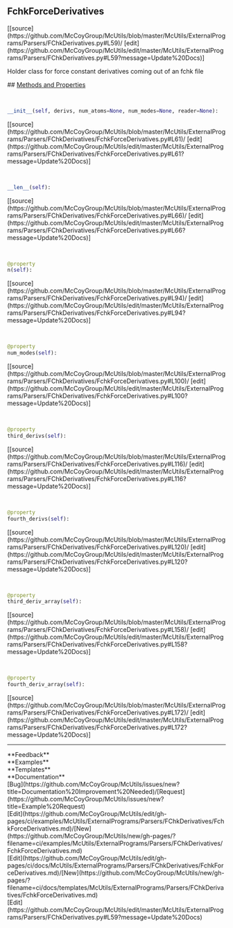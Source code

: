 ## <a id="McUtils.McUtils.ExternalPrograms.Parsers.FChkDerivatives.FchkForceDerivatives">FchkForceDerivatives</a> 

<div class="docs-source-link" markdown="1">
[[source](https://github.com/McCoyGroup/McUtils/blob/master/McUtils/ExternalPrograms/Parsers/FChkDerivatives.py#L59)/
[edit](https://github.com/McCoyGroup/McUtils/edit/master/McUtils/ExternalPrograms/Parsers/FChkDerivatives.py#L59?message=Update%20Docs)]
</div>

Holder class for force constant derivatives coming out of an fchk file







<div class="collapsible-section">
 <div class="collapsible-section collapsible-section-header" markdown="1">
## <a class="collapse-link" data-toggle="collapse" href="#methods" markdown="1"> Methods and Properties</a> <a class="float-right" data-toggle="collapse" href="#methods"><i class="fa fa-chevron-down"></i></a>
 </div>
 <div class="collapsible-section collapsible-section-body collapse show" id="methods" markdown="1">
 
<a id="McUtils.McUtils.ExternalPrograms.Parsers.FChkDerivatives.FchkForceDerivatives.__init__" class="docs-object-method">&nbsp;</a> 
```python
__init__(self, derivs, num_atoms=None, num_modes=None, reader=None): 
```
<div class="docs-source-link" markdown="1">
[[source](https://github.com/McCoyGroup/McUtils/blob/master/McUtils/ExternalPrograms/Parsers/FChkDerivatives/FchkForceDerivatives.py#L61)/
[edit](https://github.com/McCoyGroup/McUtils/edit/master/McUtils/ExternalPrograms/Parsers/FChkDerivatives/FchkForceDerivatives.py#L61?message=Update%20Docs)]
</div>


<a id="McUtils.McUtils.ExternalPrograms.Parsers.FChkDerivatives.FchkForceDerivatives.__len__" class="docs-object-method">&nbsp;</a> 
```python
__len__(self): 
```
<div class="docs-source-link" markdown="1">
[[source](https://github.com/McCoyGroup/McUtils/blob/master/McUtils/ExternalPrograms/Parsers/FChkDerivatives/FchkForceDerivatives.py#L66)/
[edit](https://github.com/McCoyGroup/McUtils/edit/master/McUtils/ExternalPrograms/Parsers/FChkDerivatives/FchkForceDerivatives.py#L66?message=Update%20Docs)]
</div>


<a id="McUtils.McUtils.ExternalPrograms.Parsers.FChkDerivatives.FchkForceDerivatives.n" class="docs-object-method">&nbsp;</a> 
```python
@property
n(self): 
```
<div class="docs-source-link" markdown="1">
[[source](https://github.com/McCoyGroup/McUtils/blob/master/McUtils/ExternalPrograms/Parsers/FChkDerivatives/FchkForceDerivatives.py#L94)/
[edit](https://github.com/McCoyGroup/McUtils/edit/master/McUtils/ExternalPrograms/Parsers/FChkDerivatives/FchkForceDerivatives.py#L94?message=Update%20Docs)]
</div>


<a id="McUtils.McUtils.ExternalPrograms.Parsers.FChkDerivatives.FchkForceDerivatives.num_modes" class="docs-object-method">&nbsp;</a> 
```python
@property
num_modes(self): 
```
<div class="docs-source-link" markdown="1">
[[source](https://github.com/McCoyGroup/McUtils/blob/master/McUtils/ExternalPrograms/Parsers/FChkDerivatives/FchkForceDerivatives.py#L100)/
[edit](https://github.com/McCoyGroup/McUtils/edit/master/McUtils/ExternalPrograms/Parsers/FChkDerivatives/FchkForceDerivatives.py#L100?message=Update%20Docs)]
</div>


<a id="McUtils.McUtils.ExternalPrograms.Parsers.FChkDerivatives.FchkForceDerivatives.third_derivs" class="docs-object-method">&nbsp;</a> 
```python
@property
third_derivs(self): 
```
<div class="docs-source-link" markdown="1">
[[source](https://github.com/McCoyGroup/McUtils/blob/master/McUtils/ExternalPrograms/Parsers/FChkDerivatives/FchkForceDerivatives.py#L116)/
[edit](https://github.com/McCoyGroup/McUtils/edit/master/McUtils/ExternalPrograms/Parsers/FChkDerivatives/FchkForceDerivatives.py#L116?message=Update%20Docs)]
</div>


<a id="McUtils.McUtils.ExternalPrograms.Parsers.FChkDerivatives.FchkForceDerivatives.fourth_derivs" class="docs-object-method">&nbsp;</a> 
```python
@property
fourth_derivs(self): 
```
<div class="docs-source-link" markdown="1">
[[source](https://github.com/McCoyGroup/McUtils/blob/master/McUtils/ExternalPrograms/Parsers/FChkDerivatives/FchkForceDerivatives.py#L120)/
[edit](https://github.com/McCoyGroup/McUtils/edit/master/McUtils/ExternalPrograms/Parsers/FChkDerivatives/FchkForceDerivatives.py#L120?message=Update%20Docs)]
</div>


<a id="McUtils.McUtils.ExternalPrograms.Parsers.FChkDerivatives.FchkForceDerivatives.third_deriv_array" class="docs-object-method">&nbsp;</a> 
```python
@property
third_deriv_array(self): 
```
<div class="docs-source-link" markdown="1">
[[source](https://github.com/McCoyGroup/McUtils/blob/master/McUtils/ExternalPrograms/Parsers/FChkDerivatives/FchkForceDerivatives.py#L158)/
[edit](https://github.com/McCoyGroup/McUtils/edit/master/McUtils/ExternalPrograms/Parsers/FChkDerivatives/FchkForceDerivatives.py#L158?message=Update%20Docs)]
</div>


<a id="McUtils.McUtils.ExternalPrograms.Parsers.FChkDerivatives.FchkForceDerivatives.fourth_deriv_array" class="docs-object-method">&nbsp;</a> 
```python
@property
fourth_deriv_array(self): 
```
<div class="docs-source-link" markdown="1">
[[source](https://github.com/McCoyGroup/McUtils/blob/master/McUtils/ExternalPrograms/Parsers/FChkDerivatives/FchkForceDerivatives.py#L172)/
[edit](https://github.com/McCoyGroup/McUtils/edit/master/McUtils/ExternalPrograms/Parsers/FChkDerivatives/FchkForceDerivatives.py#L172?message=Update%20Docs)]
</div>
 </div>
</div>












---


<div markdown="1" class="text-secondary">
<div class="container">
  <div class="row">
   <div class="col" markdown="1">
**Feedback**   
</div>
   <div class="col" markdown="1">
**Examples**   
</div>
   <div class="col" markdown="1">
**Templates**   
</div>
   <div class="col" markdown="1">
**Documentation**   
</div>
   <div class="col" markdown="1">
   
</div>
   <div class="col" markdown="1">
   
</div>
   <div class="col" markdown="1">
   
</div>
</div>
  <div class="row">
   <div class="col" markdown="1">
[Bug](https://github.com/McCoyGroup/McUtils/issues/new?title=Documentation%20Improvement%20Needed)/[Request](https://github.com/McCoyGroup/McUtils/issues/new?title=Example%20Request)   
</div>
   <div class="col" markdown="1">
[Edit](https://github.com/McCoyGroup/McUtils/edit/gh-pages/ci/examples/McUtils/ExternalPrograms/Parsers/FChkDerivatives/FchkForceDerivatives.md)/[New](https://github.com/McCoyGroup/McUtils/new/gh-pages/?filename=ci/examples/McUtils/ExternalPrograms/Parsers/FChkDerivatives/FchkForceDerivatives.md)   
</div>
   <div class="col" markdown="1">
[Edit](https://github.com/McCoyGroup/McUtils/edit/gh-pages/ci/docs/McUtils/ExternalPrograms/Parsers/FChkDerivatives/FchkForceDerivatives.md)/[New](https://github.com/McCoyGroup/McUtils/new/gh-pages/?filename=ci/docs/templates/McUtils/ExternalPrograms/Parsers/FChkDerivatives/FchkForceDerivatives.md)   
</div>
   <div class="col" markdown="1">
[Edit](https://github.com/McCoyGroup/McUtils/edit/master/McUtils/ExternalPrograms/Parsers/FChkDerivatives.py#L59?message=Update%20Docs)   
</div>
   <div class="col" markdown="1">
   
</div>
   <div class="col" markdown="1">
   
</div>
   <div class="col" markdown="1">
   
</div>
</div>
</div>
</div>